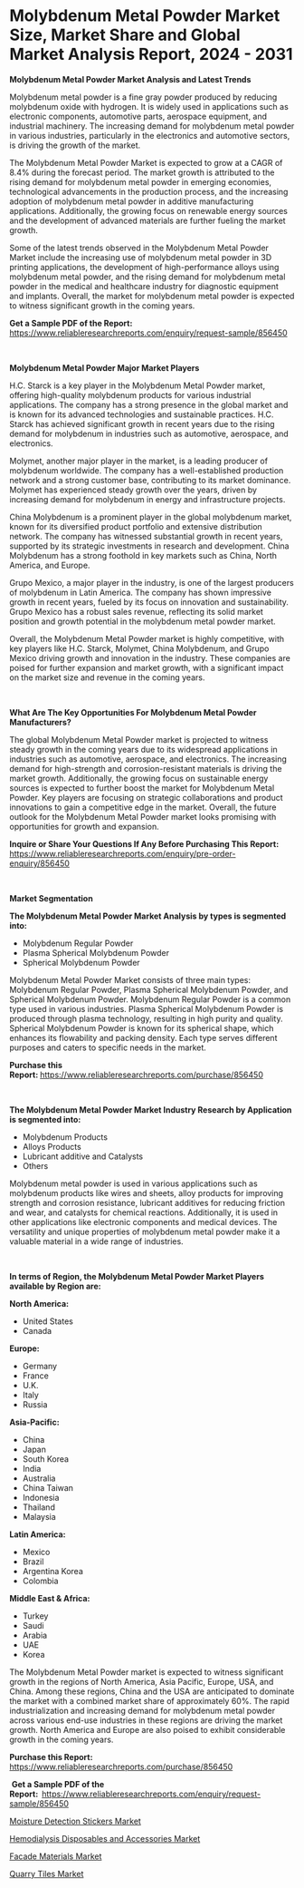<p><h1>Molybdenum Metal Powder Market Size, Market Share and Global Market Analysis Report, 2024 - 2031</h1></p><p><strong>Molybdenum Metal Powder Market Analysis and Latest Trends</strong></p>
<p><p>Molybdenum metal powder is a fine gray powder produced by reducing molybdenum oxide with hydrogen. It is widely used in applications such as electronic components, automotive parts, aerospace equipment, and industrial machinery. The increasing demand for molybdenum metal powder in various industries, particularly in the electronics and automotive sectors, is driving the growth of the market.</p><p>The Molybdenum Metal Powder Market is expected to grow at a CAGR of 8.4% during the forecast period. The market growth is attributed to the rising demand for molybdenum metal powder in emerging economies, technological advancements in the production process, and the increasing adoption of molybdenum metal powder in additive manufacturing applications. Additionally, the growing focus on renewable energy sources and the development of advanced materials are further fueling the market growth.</p><p>Some of the latest trends observed in the Molybdenum Metal Powder Market include the increasing use of molybdenum metal powder in 3D printing applications, the development of high-performance alloys using molybdenum metal powder, and the rising demand for molybdenum metal powder in the medical and healthcare industry for diagnostic equipment and implants. Overall, the market for molybdenum metal powder is expected to witness significant growth in the coming years.</p></p>
<p><strong>Get a Sample PDF of the Report:&nbsp;</strong> <a href="https://www.reliableresearchreports.com/enquiry/request-sample/856450">https://www.reliableresearchreports.com/enquiry/request-sample/856450</a></p>
<p>&nbsp;</p>
<p><strong>Molybdenum Metal Powder Major Market Players</strong></p>
<p><p>H.C. Starck is a key player in the Molybdenum Metal Powder market, offering high-quality molybdenum products for various industrial applications. The company has a strong presence in the global market and is known for its advanced technologies and sustainable practices. H.C. Starck has achieved significant growth in recent years due to the rising demand for molybdenum in industries such as automotive, aerospace, and electronics.</p><p>Molymet, another major player in the market, is a leading producer of molybdenum worldwide. The company has a well-established production network and a strong customer base, contributing to its market dominance. Molymet has experienced steady growth over the years, driven by increasing demand for molybdenum in energy and infrastructure projects.</p><p>China Molybdenum is a prominent player in the global molybdenum market, known for its diversified product portfolio and extensive distribution network. The company has witnessed substantial growth in recent years, supported by its strategic investments in research and development. China Molybdenum has a strong foothold in key markets such as China, North America, and Europe.</p><p>Grupo Mexico, a major player in the industry, is one of the largest producers of molybdenum in Latin America. The company has shown impressive growth in recent years, fueled by its focus on innovation and sustainability. Grupo Mexico has a robust sales revenue, reflecting its solid market position and growth potential in the molybdenum metal powder market.</p><p>Overall, the Molybdenum Metal Powder market is highly competitive, with key players like H.C. Starck, Molymet, China Molybdenum, and Grupo Mexico driving growth and innovation in the industry. These companies are poised for further expansion and market growth, with a significant impact on the market size and revenue in the coming years.</p></p>
<p>&nbsp;</p>
<p><strong>What Are The Key Opportunities For Molybdenum Metal Powder Manufacturers?</strong></p>
<p><p>The global Molybdenum Metal Powder market is projected to witness steady growth in the coming years due to its widespread applications in industries such as automotive, aerospace, and electronics. The increasing demand for high-strength and corrosion-resistant materials is driving the market growth. Additionally, the growing focus on sustainable energy sources is expected to further boost the market for Molybdenum Metal Powder. Key players are focusing on strategic collaborations and product innovations to gain a competitive edge in the market. Overall, the future outlook for the Molybdenum Metal Powder market looks promising with opportunities for growth and expansion.</p></p>
<p><strong>Inquire or Share Your Questions If Any Before Purchasing This Report:</strong> <a href="https://www.reliableresearchreports.com/enquiry/pre-order-enquiry/856450">https://www.reliableresearchreports.com/enquiry/pre-order-enquiry/856450</a></p>
<p>&nbsp;</p>
<p><strong>Market Segmentation</strong></p>
<p><strong>The Molybdenum Metal Powder Market Analysis by types is segmented into:</strong></p>
<p><ul><li>Molybdenum Regular Powder</li><li>Plasma Spherical Molybdenum Powder</li><li>Spherical Molybdenum Powder</li></ul></p>
<p><p>Molybdenum Metal Powder Market consists of three main types: Molybdenum Regular Powder, Plasma Spherical Molybdenum Powder, and Spherical Molybdenum Powder. Molybdenum Regular Powder is a common type used in various industries. Plasma Spherical Molybdenum Powder is produced through plasma technology, resulting in high purity and quality. Spherical Molybdenum Powder is known for its spherical shape, which enhances its flowability and packing density. Each type serves different purposes and caters to specific needs in the market.</p></p>
<p><strong>Purchase this Report:&nbsp;</strong><a href="https://www.reliableresearchreports.com/purchase/856450">https://www.reliableresearchreports.com/purchase/856450</a></p>
<p>&nbsp;</p>
<p><strong>The Molybdenum Metal Powder Market Industry Research by Application is segmented into:</strong></p>
<p><ul><li>Molybdenum Products</li><li>Alloys Products</li><li>Lubricant additive and Catalysts</li><li>Others</li></ul></p>
<p><p>Molybdenum metal powder is used in various applications such as molybdenum products like wires and sheets, alloy products for improving strength and corrosion resistance, lubricant additives for reducing friction and wear, and catalysts for chemical reactions. Additionally, it is used in other applications like electronic components and medical devices. The versatility and unique properties of molybdenum metal powder make it a valuable material in a wide range of industries.</p></p>
<p>&nbsp;</p>
<p><strong>In terms of Region, the Molybdenum Metal Powder Market Players available by Region are:</strong></p>
<p>
    <p> <strong> North America: </strong>
        <ul>
            <li>United States</li>
            <li>Canada</li>
        </ul>
        </p> 
    <p> <strong> Europe: </strong>
        <ul>
            <li>Germany</li>
            <li>France</li>
            <li>U.K.</li>
            <li>Italy</li>
            <li>Russia</li>
        </ul>
        </p> 
    <p> <strong> Asia-Pacific: </strong>
        <ul>
            <li>China</li>
            <li>Japan</li>
            <li>South Korea</li>
            <li>India</li>
            <li>Australia</li>
            <li>China Taiwan</li>
            <li>Indonesia</li>
            <li>Thailand</li>
            <li>Malaysia</li>
        </ul>
        </p> 
    <p> <strong> Latin America: </strong>
        <ul>
            <li>Mexico</li>
            <li>Brazil</li>
            <li>Argentina Korea</li>
            <li>Colombia</li>
        </ul>
        </p> 
    <p> <strong> Middle East & Africa: </strong>
        <ul>
            <li>Turkey</li>
            <li>Saudi</li>
            <li>Arabia</li>
            <li>UAE</li>
            <li>Korea</li>
        </ul>
    </p>
    </p>
<p><p>The Molybdenum Metal Powder market is expected to witness significant growth in the regions of North America, Asia Pacific, Europe, USA, and China. Among these regions, China and the USA are anticipated to dominate the market with a combined market share of approximately 60%. The rapid industrialization and increasing demand for molybdenum metal powder across various end-use industries in these regions are driving the market growth. North America and Europe are also poised to exhibit considerable growth in the coming years.</p></p>
<p><strong>Purchase this Report: </strong><a href="https://www.reliableresearchreports.com/purchase/856450">https://www.reliableresearchreports.com/purchase/856450</a></p>
<p>&nbsp;<strong>Get a Sample PDF of the Report:&nbsp;&nbsp;</strong><a href="https://www.reliableresearchreports.com/enquiry/request-sample/856450">https://www.reliableresearchreports.com/enquiry/request-sample/856450</a></p>
<p><strong></strong></p>
<p><p><a href="https://view.publitas.com/reportprime-1/moisture-detection-stickers-market-size-furnishes-valuable-information-encompassing-market-share-market-trends-and-projections-spanning-from-2023-to-2030/">Moisture Detection Stickers Market</a></p><p><a href="https://automatic-knee-4c7.notion.site/Hemodialysis-Disposables-and-Accessories-Market-Size-Reflecting-a-Forecast-Till-2031-Market-By-Type-9df0e333363f4f5c88b9d07dc985a644">Hemodialysis Disposables and Accessories Market</a></p><p><a href="https://view.publitas.com/reportprime-1/facade-materials-market-provides-detailed-segmentation-of-this-market-based-on-type-application-and-region-and-forecast-for-the-period-from-2023-2030/">Facade Materials Market</a></p><p><a href="https://view.publitas.com/reportprime-1/quarry-tiles-market-size-market-share-and-global-market-analysis-report-2023-2030/">Quarry Tiles Market</a></p></p>
